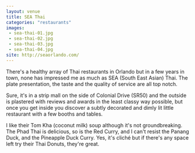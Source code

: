 ```yaml
---
layout: venue
title: SEA Thai
categories: "restaurants"
images:
 - sea-thai-01.jpg
 - sea-thai-02.jpg
 - sea-thai-03.jpg
 - sea-thai-04.jpg
site: http://seaorlando.com/
---
```


There's a healthy array of Thai restaurants in Orlando but in a few years
in town, none has impressed me as much as SEA (South East Asian) Thai. The
plate presentation, the taste and the quality of service are all top notch.

Sure, it's in a strip mall on the side of Colonial Drive (SR50) and the
outside is plastered with reviews and awards in the least classy way possible,
but once you get inside you discover a subtly decorated and dimly lit little
restaurant with a few booths and tables.

I like their Tom Kha (coconut milk) soup although it's not groundbreaking.
The Phad Thai is delicious, so is the Red Curry, and I can't resist
the Panang Duck, and the Pineapple Duck Curry. Yes, it's cliché but
if there's any space left try their Thai Donuts, they're great.
